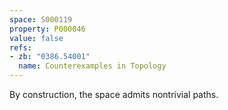```yaml
---
space: S000119
property: P000046
value: false
refs:
- zb: "0386.54001"
  name: Counterexamples in Topology
---
```


By construction, the space admits nontrivial paths.

